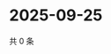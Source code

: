 # 2025-09-25

共 0 条

<!-- BEGIN ZHIHUVIDEO -->
<!-- 最后更新时间 Thu Sep 25 2025 07:10:11 GMT+0800 (China Standard Time) -->

<!-- END ZHIHUVIDEO -->
